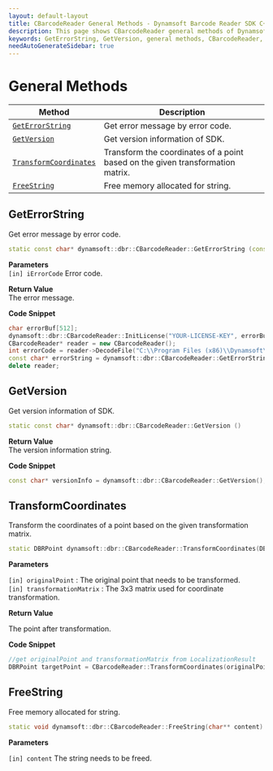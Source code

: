 ```yaml
---
layout: default-layout
title: CBarcodeReader General Methods - Dynamsoft Barcode Reader SDK C++ Edition API Reference
description: This page shows CBarcodeReader general methods of Dynamsoft Barcode Reader SDK C++ Edition.
keywords: GetErrorString, GetVersion, general methods, CBarcodeReader, api reference, c++
needAutoGenerateSidebar: true
---
```


# General Methods

  | Method               | Description |
  |----------------------|-------------|
  | [`GetErrorString`](#geterrorstring) | Get error message by error code.|
  | [`GetVersion`](#getversion) | Get version information of SDK.|
  | [`TransformCoordinates`](#transformcoordinates) | Transform the coordinates of a point based on the given transformation matrix. |
  | [`FreeString`](#freestring) | Free memory allocated for string. |

## GetErrorString

Get error message by error code.

```cpp
static const char* dynamsoft::dbr::CBarcodeReader::GetErrorString (const int iErrorCode)
```

**Parameters**  
`[in] iErrorCode`	Error code.

**Return Value**  
The error message.

**Code Snippet**  
```cpp
char errorBuf[512];
dynamsoft::dbr::CBarcodeReader::InitLicense("YOUR-LICENSE-KEY", errorBuf, 512);
CBarcodeReader* reader = new CBarcodeReader();
int errorCode = reader->DecodeFile("C:\\Program Files (x86)\\Dynamsoft\\{Version number}\\Images\\AllSupportedBarcodeTypes.tif", "");
const char* errorString = dynamsoft::dbr::CBarcodeReader::GetErrorString(errorCode);
delete reader;
```

## GetVersion

Get version information of SDK.

```cpp
static const char* dynamsoft::dbr::CBarcodeReader::GetVersion ()
```

**Return Value**  
The version information string.

**Code Snippet**  
```cpp
const char* versionInfo = dynamsoft::dbr::CBarcodeReader::GetVersion();
```

## TransformCoordinates

Transform the coordinates of a point based on the given transformation matrix.

```cpp
static DBRPoint dynamsoft::dbr::CBarcodeReader::TransformCoordinates(DBRPoint originalPoint, double transformationMatrix[9])
```

**Parameters**  

`[in] originalPoint` : The original point that needs to be transformed.  
`[in] transformationMatrix` : The 3x3 matrix used for coordinate transformation.

**Return Value**  

The point after transformation.

**Code Snippet**  

```cpp
//get originalPoint and transformationMatrix from LocalizationResult
DBRPoint targetPoint = CBarcodeReader::TransformCoordinates(originalPoint, transformationMatrix);
```

## FreeString

Free memory allocated for string.

```cpp
static void dynamsoft::dbr::CBarcodeReader::FreeString(char** content)
```

**Parameters**  

`[in] content` The string needs to be freed.
